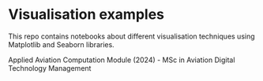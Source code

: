 # Visualisation examples

This repo contains notebooks about different visualisation techniques using Matplotlib and Seaborn libraries.

Applied Aviation Computation Module (2024) - MSc in Aviation Digital Technology Management
